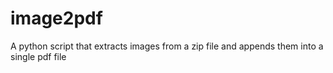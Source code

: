# image2pdf
A python script that extracts images from a zip file and appends them into a single pdf file
